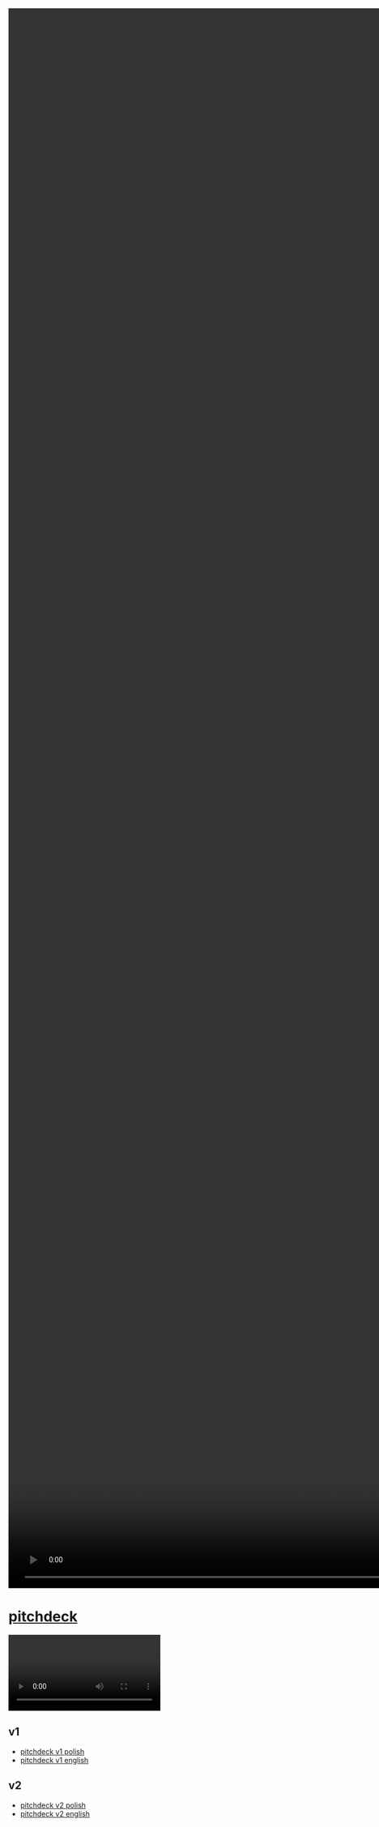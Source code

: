 <video autoplay controls height="80%">
  <source src="Stop-False-Alarms-with-cameraMonit.mp4" type="video/mp4">
  Your browser does not support the video tag.
</video>


# [pitchdeck](http://pitchdeck.cameramonit.com)

![Stop-False-Alarms-with-cameraMonit.mp4](Stop-False-Alarms-with-cameraMonit.mp4)

## v1
+ [pitchdeck v1 polish](pitchdeck1.md)
+ [pitchdeck v1 english](pitchdeck1_en.md)

## v2  
+ [pitchdeck v2 polish](pitchdeck2.md)
+ [pitchdeck v2 english](pitchdeck2_en.md)

